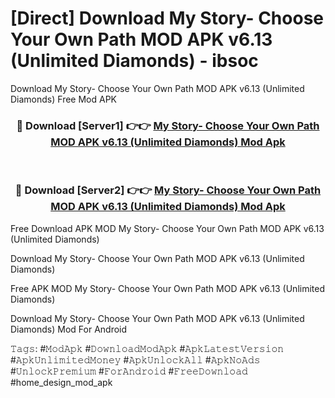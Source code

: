# [Direct] Download My Story- Choose Your Own Path MOD APK v6.13 (Unlimited Diamonds) - ibsoc
Download My Story- Choose Your Own Path MOD APK v6.13 (Unlimited Diamonds) Free Mod APK

<div align="center">
<h3>🔴 Download [Server1] 👉👉 <a href="https://apk-comot.site?title=My_Story-_Choose_Your_Own_Path_MOD_APK_v6.13_(Unlimited_Diamonds)">My Story- Choose Your Own Path MOD APK v6.13 (Unlimited Diamonds) Mod Apk</a></h3><br>

<h3>🔴 Download [Server2] 👉👉 <a href="https://apk-comot.site?title=My_Story-_Choose_Your_Own_Path_MOD_APK_v6.13_(Unlimited_Diamonds)">My Story- Choose Your Own Path MOD APK v6.13 (Unlimited Diamonds) Mod Apk</a></h3>
</div>


Free Download APK MOD My Story- Choose Your Own Path MOD APK v6.13 (Unlimited Diamonds)

Download My Story- Choose Your Own Path MOD APK v6.13 (Unlimited Diamonds) 

Free APK MOD My Story- Choose Your Own Path MOD APK v6.13 (Unlimited Diamonds) 

Download My Story- Choose Your Own Path MOD APK v6.13 (Unlimited Diamonds) Mod For Android

𝚃𝚊𝚐𝚜: #𝙼𝚘𝚍𝙰𝚙𝚔 #𝙳𝚘𝚠𝚗𝚕𝚘𝚊𝚍𝙼𝚘𝚍𝙰𝚙𝚔 #𝙰𝚙𝚔𝙻𝚊𝚝𝚎𝚜𝚝𝚅𝚎𝚛𝚜𝚒𝚘𝚗 #𝙰𝚙𝚔𝚄𝚗𝚕𝚒𝚖𝚒𝚝𝚎𝚍𝙼𝚘𝚗𝚎𝚢 #𝙰𝚙𝚔𝚄𝚗𝚕𝚘𝚌𝚔𝙰𝚕𝚕 #𝙰𝚙𝚔𝙽𝚘𝙰𝚍𝚜 #𝚄𝚗𝚕𝚘𝚌𝚔𝙿𝚛𝚎𝚖𝚒𝚞𝚖 #𝙵𝚘𝚛𝙰𝚗𝚍𝚛𝚘𝚒𝚍 #𝙵𝚛𝚎𝚎𝙳𝚘𝚠𝚗𝚕𝚘𝚊𝚍 #home_design_mod_apk